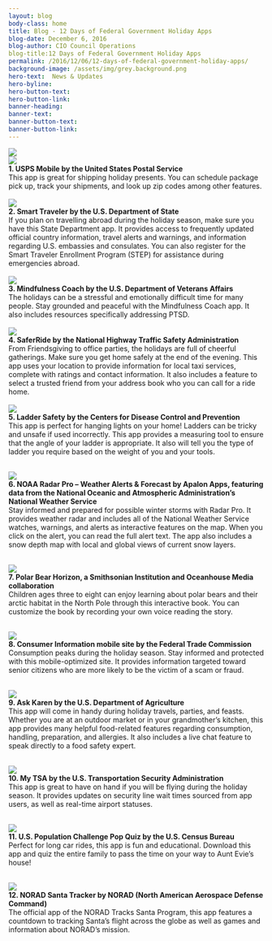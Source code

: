 ```yaml
---
layout: blog
body-class: home
title: Blog - 12 Days of Federal Government Holiday Apps
blog-date: December 6, 2016
blog-author: CIO Council Operations
blog-title:12 Days of Federal Government Holiday Apps
permalink: /2016/12/06/12-days-of-federal-government-holiday-apps/
background-image: /assets/img/grey.background.png
hero-text:  News & Updates
hero-byline:
hero-button-text: 
hero-button-link: 
banner-heading: 
banner-text: 
banner-button-text: 
banner-button-link: 
---
```

<img src="/assets/img/blog/00.png"><BR>
<img src="/assets/img/blog/01.png"><BR>
<B>1. USPS Mobile by the United States Postal Service</B>
<BR>
This app is great for shipping holiday presents. You can schedule package pick up, track your shipments, and look up zip codes among other features.
<BR><BR>
<img src="/assets/img/blog/02.png"><BR>
<B>2. Smart Traveler by the U.S. Department of State</B><BR>
If you plan on travelling abroad during the holiday season, make sure you have this State Department app. It provides access to frequently updated official country information, travel alerts and warnings, and information regarding U.S. embassies and consulates. You can also register for the Smart Traveler Enrollment Program (STEP) for assistance during emergencies abroad.
<BR><BR>
<img src="/assets/img/blog/03.png"><BR>
<B>3. Mindfulness Coach by the U.S. Department of Veterans Affairs</B>
<BR>
The holidays can be a stressful and emotionally difficult time for many people. Stay grounded and peaceful with the Mindfulness Coach app. It also includes resources specifically addressing PTSD.
<BR><BR>
<img src="/assets/img/blog/04.png"><BR>
<B>4. SaferRide by the National Highway Traffic Safety Administration</B><BR>
From Friendsgiving to office parties, the holidays are full of cheerful gatherings. Make sure you get home safely at the end of the evening. This app uses your location to provide information for local taxi services, complete with ratings and contact information. It also includes a feature to select a trusted friend from your address book who you can call for a ride home.
<BR><BR>
<img src="/assets/img/blog/05.png"><BR>
<B>5. Ladder Safety by the Centers for Disease Control and Prevention</B><BR>
This app is perfect for hanging lights on your home! Ladders can be tricky and unsafe if used incorrectly. This app provides a measuring tool to ensure that the angle of your ladder is appropriate. It also will tell you the type of ladder you require based on the weight of you and your tools.
<BR><BR>

<img src="/assets/img/blog/06.png"><BR>
<B>6. NOAA Radar Pro – Weather Alerts & Forecast by Apalon Apps, featuring data from the National Oceanic and Atmospheric Administration’s National Weather Service</B><BR>
Stay informed and prepared for possible winter storms with Radar Pro. It provides weather radar and includes all of the National Weather Service watches, warnings, and alerts as interactive features on the map. When you click on the alert, you can read the full alert text. The app also includes a snow depth map with local and global views of current snow layers.
<BR><BR>

<img src="/assets/img/blog/07.png"><BR>
<B>7. Polar Bear Horizon, a Smithsonian Institution and Oceanhouse Media collaboration</B><BR>
Children ages three to eight can enjoy learning about polar bears and their arctic habitat in the North Pole through this interactive book. You can customize the book by recording your own voice reading the story.
<BR><BR>

<img src="/assets/img/blog/08.png"><BR>
<B>8. Consumer Information mobile site by the Federal Trade Commission</B><BR>
Consumption peaks during the holiday season. Stay informed and protected with this mobile-optimized site. It provides information targeted toward senior citizens who are more likely to be the victim of a scam or fraud.
<BR><BR>

<img src="/assets/img/blog/09.png"><BR>
<B>9. Ask Karen by the U.S. Department of Agriculture</B><BR>
This app will come in handy during holiday travels, parties, and feasts. Whether you are at an outdoor market or in your grandmother’s kitchen, this app provides many helpful food-related features regarding consumption, handling, preparation, and allergies.  It also includes a live chat feature to speak directly to a food safety expert.
<BR><BR>

<img src="/assets/img/blog/10.png"><BR>
<B>10. My TSA by the U.S. Transportation Security Administration</B><BR>
This app is great to have on hand if you will be flying during the holiday season. It provides updates on security line wait times sourced from app users, as well as real-time airport statuses.
<BR><BR>

<img src="/assets/img/blog/11.png"><BR>
<B>11. U.S. Population Challenge Pop Quiz by the U.S. Census Bureau</B><BR>
Perfect for long car rides, this app is fun and educational. Download this app and quiz the entire family to pass the time on your way to Aunt Evie’s house!
<BR><BR>

<img src="/assets/img/blog/12.png"><BR>
<B>12. NORAD Santa Tracker by NORAD (North American Aerospace Defense Command)</B><BR>
The official app of the NORAD Tracks Santa Program, this app features a countdown to tracking Santa’s flight across the globe as well as games and information about NORAD’s mission.
<BR><BR>







